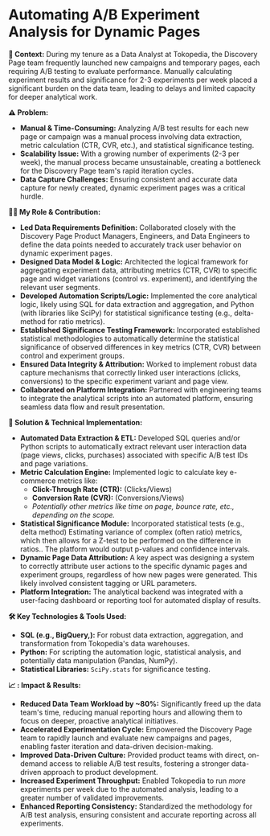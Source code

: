 # Automating A/B Experiment Analysis for Dynamic Pages

**📖 Context:** During my tenure as a Data Analyst at Tokopedia, the Discovery Page team frequently launched new campaigns and temporary pages, each requiring A/B testing to evaluate performance. Manually calculating experiment results and significance for 2-3 experiments per week placed a significant burden on the data team, leading to delays and limited capacity for deeper analytical work.

**⚠️ Problem:**

- **Manual & Time-Consuming:** Analyzing A/B test results for each new page or campaign was a manual process involving data extraction, metric calculation (CTR, CVR, etc.), and statistical significance testing.
- **Scalability Issue:** With a growing number of experiments (2-3 per week), the manual process became unsustainable, creating a bottleneck for the Discovery Page team's rapid iteration cycles.
- **Data Capture Challenges:** Ensuring consistent and accurate data capture for newly created, dynamic experiment pages was a critical hurdle.

**🧑‍💻 My Role & Contribution:**

- **Led Data Requirements Definition:** Collaborated closely with the Discovery Page Product Managers, Engineers, and Data Engineers to define the data points needed to accurately track user behavior on dynamic experiment pages.
- **Designed Data Model & Logic:** Architected the logical framework for aggregating experiment data, attributing metrics (CTR, CVR) to specific page and widget variations (control vs. experiment), and identifying the relevant user segments.
- **Developed Automation Scripts/Logic:** Implemented the core analytical logic, likely using SQL for data extraction and aggregation, and Python (with libraries like SciPy) for statistical significance testing (e.g., delta-method for ratio metrics).
- **Established Significance Testing Framework:** Incorporated established statistical methodologies to automatically determine the statistical significance of observed differences in key metrics (CTR, CVR) between control and experiment groups.
- **Ensured Data Integrity & Attribution:** Worked to implement robust data capture mechanisms that correctly linked user interactions (clicks, conversions) to the specific experiment variant and page view.
- **Collaborated on Platform Integration:** Partnered with engineering teams to integrate the analytical scripts into an automated platform, ensuring seamless data flow and result presentation.

**🚀 Solution & Technical Implementation:**

- **Automated Data Extraction & ETL:** Developed SQL queries and/or Python scripts to automatically extract relevant user interaction data (page views, clicks, purchases) associated with specific A/B test IDs and page variations.
- **Metric Calculation Engine:** Implemented logic to calculate key e-commerce metrics like:
    - **Click-Through Rate (CTR):** (Clicks/Views)
    - **Conversion Rate (CVR):** (Conversions/Views)
    - *Potentially other metrics like time on page, bounce rate, etc., depending on the scope.*
- **Statistical Significance Module:** Incorporated statistical tests (e.g., delta method) Estimating variance of complex (often ratio) metrics, which then allows for a Z-test to be performed on the difference in ratios.. The platform would output p-values and confidence intervals.
- **Dynamic Page Data Attribution:** A key aspect was designing a system to correctly attribute user actions to the specific dynamic pages and experiment groups, regardless of how new pages were generated. This likely involved consistent tagging or URL parameters.
- **Platform Integration:** The analytical backend was integrated with a user-facing dashboard or reporting tool for automated display of results.

**🛠️ Key Technologies & Tools Used:**

- **SQL (e.g., BigQuery,):** For robust data extraction, aggregation, and transformation from Tokopedia's data warehouses.
- **Python:** For scripting the automation logic, statistical analysis, and potentially data manipulation (Pandas, NumPy).
- **Statistical Libraries:** `SciPy.stats` for significance testing.

**📈 : Impact & Results:**

- **Reduced Data Team Workload by ~80%:** Significantly freed up the data team's time, reducing manual reporting hours and allowing them to focus on deeper, proactive analytical initiatives.
- **Accelerated Experimentation Cycle:** Empowered the Discovery Page team to rapidly launch and evaluate new campaigns and pages, enabling faster iteration and data-driven decision-making.
- **Improved Data-Driven Culture:** Provided product teams with direct, on-demand access to reliable A/B test results, fostering a stronger data-driven approach to product development.
- **Increased Experiment Throughput:** Enabled Tokopedia to run *more* experiments per week due to the automated analysis, leading to a greater number of validated improvements.
- **Enhanced Reporting Consistency:** Standardized the methodology for A/B test analysis, ensuring consistent and accurate reporting across all experiments.
